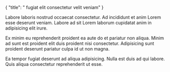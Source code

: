 {
  "title": " fugiat elit consectetur velit veniam"
}

Labore laboris nostrud occaecat consectetur. Ad incididunt et anim Lorem esse deserunt veniam. Labore ad sit Lorem laborum cupidatat anim in adipisicing elit irure.

Ex minim eu reprehenderit proident ea aute do et pariatur non aliqua. Minim ad sunt est proident elit duis proident nisi consectetur. Adipisicing sunt proident deserunt pariatur culpa id ut non magna.

Ea tempor fugiat deserunt ad aliqua adipisicing. Nulla est duis ad qui labore. Quis aliqua consectetur reprehenderit ut esse.